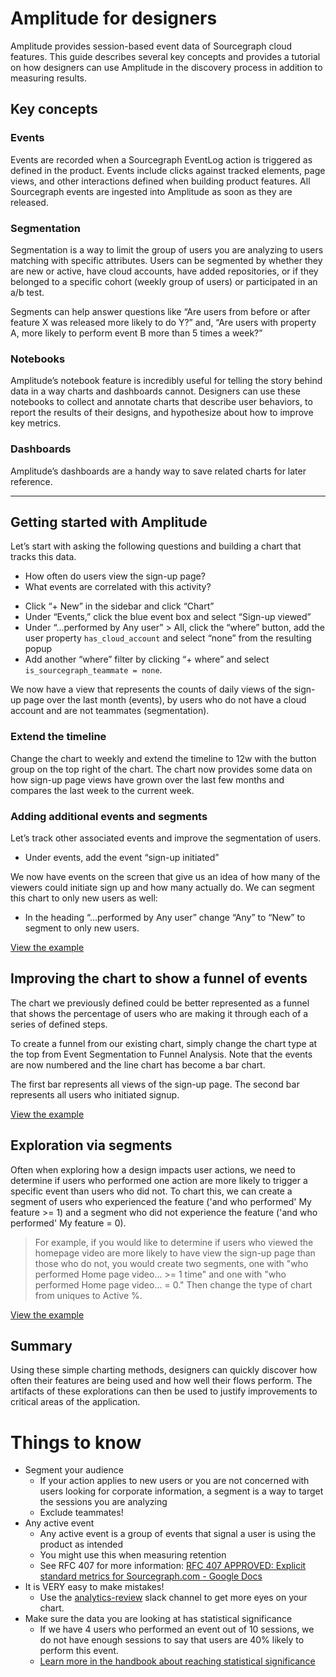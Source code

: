 # Amplitude for designers

Amplitude provides session-based event data of Sourcegraph cloud features. This guide describes several key concepts and provides a tutorial on how designers can use Amplitude in the discovery process in addition to measuring results.

## Key concepts

### Events

Events are recorded when a Sourcegraph EventLog action is triggered as defined in the product. Events include clicks against tracked elements, page views, and other interactions defined when building product features. All Sourcegraph events are ingested into Amplitude as soon as they are released.

### Segmentation

Segmentation is a way to limit the group of users you are analyzing to users matching with specific attributes. Users can be segmented by whether they are new or active, have cloud accounts, have added repositories, or if they belonged to a specific cohort (weekly group of users) or participated in an a/b test.

Segments can help answer questions like “Are users from before or after feature X was released more likely to do Y?” and, “Are users with property A, more likely to perform event B more than 5 times a week?”

### Notebooks

Amplitude’s notebook feature is incredibly useful for telling the story behind data in a way charts and dashboards cannot. Designers can use these notebooks to collect and annotate charts that describe user behaviors, to report the results of their designs, and hypothesize about how to improve key metrics.

### Dashboards

Amplitude’s dashboards are a handy way to save related charts for later reference.

---

## Getting started with Amplitude

Let’s start with asking the following questions and building a chart that tracks this data. 
* How often do users view the sign-up page?
* What events are correlated with this activity? 

- Click “+ New” in the sidebar and click “Chart”
- Under “Events,” click the blue event box and select “Sign-up viewed”
- Under “...performed by Any user” > All, click the “where” button, add the user property `has_cloud_account` and select “none” from the resulting popup
- Add another “where” filter by clicking “+ where” and select `is_sourcegraph_teammate = none`.

We now have a view that represents the counts of daily views of the sign-up page over the last month (events), by users who do not have a cloud account and are not teammates (segmentation).

### Extend the timeline

Change the chart to weekly and extend the timeline to 12w with the button group on the top right of the chart. The chart now provides some data on how sign-up page views have grown over the last few months and compares the last week to the current week.

### Adding additional events and segments

Let’s track other associated events and improve the segmentation of users.

- Under events, add the event “sign-up initiated”

We now have events on the screen that give us an idea of how many of the viewers could initiate sign up and how many actually do. We can segment this chart to only new users as well:

- In the heading “…performed by Any user” change “Any” to “New” to segment to only new users.

[View the example](https://analytics.amplitude.com/sourcegraph/chart/528n3wq?source=redirect%3A+chart+saved)

## Improving the chart to show a funnel of events

The chart we previously defined could be better represented as a funnel that shows the percentage of users who are making it through each of a series of defined steps.

To create a funnel from our existing chart, simply change the chart type at the top from Event Segmentation to Funnel Analysis. Note that the events are now numbered and the line chart has become a bar chart.

The first bar represents all views of the sign-up page. The second bar represents all users who initiated signup.

[View the example](https://analytics.amplitude.com/sourcegraph/chart/5ad7ri3?source=redirect%3A+chart+saved)

## Exploration via segments

Often when exploring how a design impacts user actions, we need to determine if users who performed one action are more likely to trigger a specific event than users who did not. To chart this, we can create a segment of users who experienced the feature ('and who performed' My feature >= 1) and a segment who did not experience the feature ('and who performed' My feature = 0).

> For example, if you would like to determine if users who viewed the homepage video are more likely to have view the sign-up page than those who do not, you would create two segments, one with "who performed Home page video... >= 1 time" and one with "who performed Home page video... = 0." Then change the type of chart from uniques to Active %.

[View the example](https://analytics.amplitude.com/sourcegraph/chart/6w426co?source=workspace)

## Summary

Using these simple charting methods, designers can quickly discover how often their features are being used and how well their flows perform. The artifacts of these explorations can then be used to justify improvements to critical areas of the application.

# Things to know

- Segment your audience
  - If your action applies to new users or you are not concerned with users looking for corporate information, a segment is a way to target the sessions you are analyzing
  - Exclude teammates!
- Any active event
  - Any active event is a group of events that signal a user is using the product as intended
  - You might use this when measuring retention
  - See RFC 407 for more information: [RFC 407 APPROVED: Explicit standard metrics for Sourcegraph.com - Google Docs](https://docs.google.com/document/d/1E19hW3FDaVy6436NWtjDTl5Ac9yg7LOxLbJiKWnht3w/edit#heading=h.risonjq04uw)
- It is VERY easy to make mistakes!
  - Use the [analytics-review](https://sourcegraph.slack.com/archives/C02BN1DQ30D/p1631562607012000) slack channel to get more eyes on your chart.
- Make sure the data you are looking at has statistical significance
  - If we have 4 users who performed an event out of 10 sessions, we do not have enough sessions to say that users are 40% likely to perform this event.
  - [Learn more in the handbook about reaching statistical significance](https://about.sourcegraph.com/handbook/ops/bizops/ab-testing#volume-of-users-to-reach-statistical-significance)
